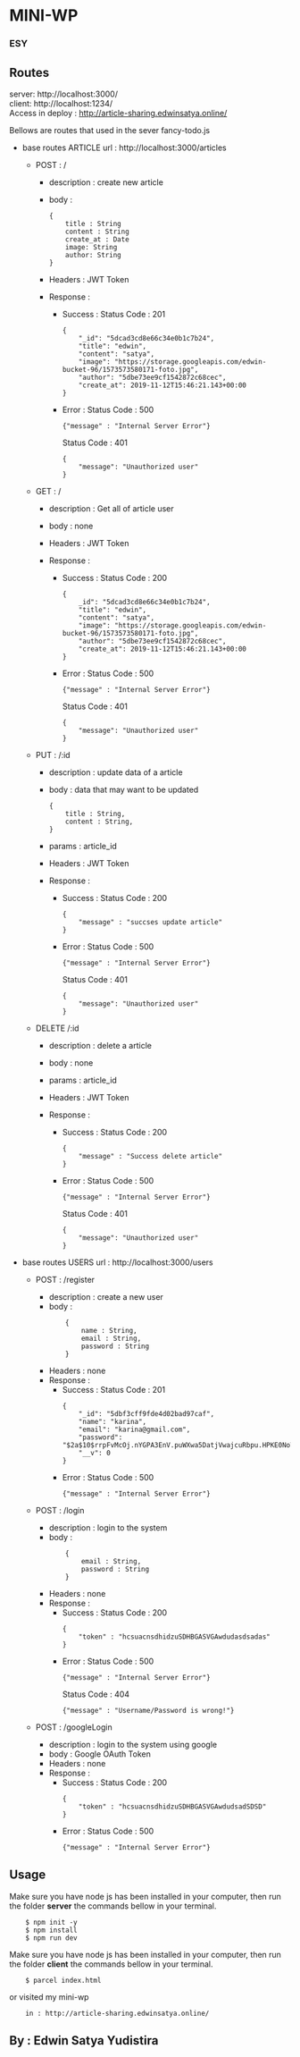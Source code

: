 # MINI-WP

### ESY

## Routes

server: http://localhost:3000/<br>
client: http://localhost:1234/<br>
Access in deploy : http://article-sharing.edwinsatya.online/

Bellows are routes that used in the sever fancy-todo.js

- base routes ARTICLE url : http://localhost:3000/articles

  - POST : /

    - description : create new article
    - body :
      ```
      {
          title : String
          content : String
          create_at : Date
          image: String
          author: String
      }
      ```
    - Headers : JWT Token
    - Response :

      - Success :
        Status Code : 201
        ```
        {
            "_id": "5dcad3cd8e66c34e0b1c7b24",
            "title": "edwin",
            "content": "satya",
            "image": "https://storage.googleapis.com/edwin-bucket-96/1573573580171-foto.jpg",
            "author": "5dbe73ee9cf1542872c68cec",
            "create_at": 2019-11-12T15:46:21.143+00:00
        }
        ```
      - Error :
        Status Code : 500

        ```
        {"message" : "Internal Server Error"}
        ```

        Status Code : 401

        ```
        {
            "message": "Unauthorized user"
        }
        ```

  - GET : /

    - description : Get all of article user
    - body : none
    - Headers : JWT Token
    - Response :

      - Success :
        Status Code : 200
        ```
        {
            _id": "5dcad3cd8e66c34e0b1c7b24",
            "title": "edwin",
            "content": "satya",
            "image": "https://storage.googleapis.com/edwin-bucket-96/1573573580171-foto.jpg",
            "author": "5dbe73ee9cf1542872c68cec",
            "create_at": 2019-11-12T15:46:21.143+00:00
        }
        ```
      - Error :
        Status Code : 500

        ```
        {"message" : "Internal Server Error"}
        ```

        Status Code : 401

        ```
        {
            "message": "Unauthorized user"
        }
        ```

  - PUT : /:id

    - description : update data of a article
    - body : data that may want to be updated
      ```
      {
          title : String,
          content : String,
      }
      ```
    - params : article_id
    - Headers : JWT Token
    - Response :

      - Success :
        Status Code : 200
        ```
        {
            "message" : "succses update article"
        }
        ```
      - Error :
        Status Code : 500

        ```
        {"message" : "Internal Server Error"}
        ```

        Status Code : 401

        ```
        {
            "message": "Unauthorized user"
        }
        ```

  - DELETE /:id

    - description : delete a article
    - body : none
    - params : article_id
    - Headers : JWT Token
    - Response :

      - Success :
        Status Code : 200
        ```
        {
            "message" : "Success delete article"
        }
        ```
      - Error :
        Status Code : 500

        ```
        {"message" : "Internal Server Error"}
        ```

        Status Code : 401

        ```
        {
            "message": "Unauthorized user"
        }
        ```

- base routes USERS url : http://localhost:3000/users

  - POST : /register

    - description : create a new user
    - body :
      ```
          {
              name : String,
              email : String,
              password : String
          }
      ```
    - Headers : none
    - Response :
      - Success :
        Status Code : 201
        ```
        {
            "_id": "5dbf3cff9fde4d02bad97caf",
            "name": "karina",
            "email": "karina@gmail.com",
            "password": "$2a$10$rrpFvMcOj.nYGPA3EnV.puWXwa5DatjVwajcuRbpu.HPKE0NoTW/K",
            "__v": 0
        }
        ```
      - Error :
        Status Code : 500
        ```
        {"message" : "Internal Server Error"}
        ```

  - POST : /login

    - description : login to the system
    - body :
      ```
          {
              email : String,
              password : String
          }
      ```
    - Headers : none
    - Response :
      - Success :
        Status Code : 200
        ```
        {
            "token" : "hcsuacnsdhidzuSDHBGASVGAwdudasdsadas"
        }
        ```
      - Error :
        Status Code : 500
        ```
        {"message" : "Internal Server Error"}
        ```
        Status Code : 404
        ```
        {"message" : "Username/Password is wrong!"}
        ```

  - POST : /googleLogin
    - description : login to the system using google
    - body : Google OAuth Token
    - Headers : none
    - Response :
      - Success :
        Status Code : 200
        ```
        {
            "token" : "hcsuacnsdhidzuSDHBGASVGAwdudsadSDSD"
        }
        ```
      - Error :
        Status Code : 500
        ```
        {"message" : "Internal Server Error"}
        ```

## Usage

Make sure you have node js has been installed in your computer, then run the folder <b>server</b> the commands bellow in your terminal.

```
    $ npm init -y
    $ npm install
    $ npm run dev
```

Make sure you have node js has been installed in your computer, then run the folder <b>client</b> the commands bellow in your terminal.

```
    $ parcel index.html
```

or visited my mini-wp

```
    in : http://article-sharing.edwinsatya.online/
```

## By : Edwin Satya Yudistira
